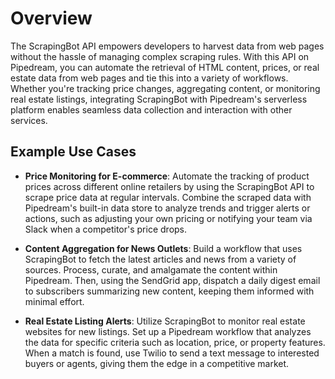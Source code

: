 # Overview

The ScrapingBot API empowers developers to harvest data from web pages without the hassle of managing complex scraping rules. With this API on Pipedream, you can automate the retrieval of HTML content, prices, or real estate data from web pages and tie this into a variety of workflows. Whether you're tracking price changes, aggregating content, or monitoring real estate listings, integrating ScrapingBot with Pipedream's serverless platform enables seamless data collection and interaction with other services.

## Example Use Cases

- **Price Monitoring for E-commerce**: Automate the tracking of product prices across different online retailers by using the ScrapingBot API to scrape price data at regular intervals. Combine the scraped data with Pipedream's built-in data store to analyze trends and trigger alerts or actions, such as adjusting your own pricing or notifying your team via Slack when a competitor's price drops.

- **Content Aggregation for News Outlets**: Build a workflow that uses ScrapingBot to fetch the latest articles and news from a variety of sources. Process, curate, and amalgamate the content within Pipedream. Then, using the SendGrid app, dispatch a daily digest email to subscribers summarizing new content, keeping them informed with minimal effort.

- **Real Estate Listing Alerts**: Utilize ScrapingBot to monitor real estate websites for new listings. Set up a Pipedream workflow that analyzes the data for specific criteria such as location, price, or property features. When a match is found, use Twilio to send a text message to interested buyers or agents, giving them the edge in a competitive market.
